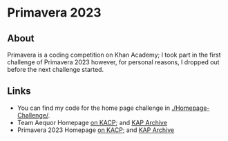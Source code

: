 # Primavera 2023

## About
Primavera is a coding competition on Khan Academy; I took part in the first challenge of Primavera 2023 however, for personal reasons, I dropped out before the next challenge started.

## Links
- You can find my code for the home page challenge in [./Homepage-Challenge/](./Homepage-Challenge/).
- Team Aequor Homepage [on KACP](https://www.khanacademy.org/computer-programming/i/6154522050478080); and [KAP Archive](https://kap-archive.bhavjit.com/view?p=6154522050478080)
- Primavera 2023 Homepage [on KACP](https://www.khanacademy.org/computer-programming/i/5528901184176128); and [KAP Archive](https://kap-archive.bhavjit.com/view?p=5528901184176128)